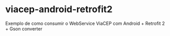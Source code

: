 # viacep-android-retrofit2
Exemplo de como consumir o WebService ViaCEP com Android + Retrofit 2 + Gson converter
